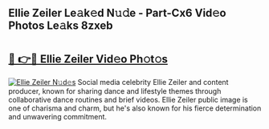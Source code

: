 ## Ellie Zeiler Le𝚊k𝚎d N𝚞𝚍e - Part-Cx6 Vid𝚎o Photos Le𝚊ks 8zxeb

# <h2><a href="http://fbfcxfv.evod.top/?m=Ellie+Zeiler">🔗 👉🔴 Ellie Zeiler Vid𝚎o Ph𝚘t𝚘s</a></h2>

[![Ellie Zeiler N𝚞d𝚎s](https://i.imgur.com/8V9OHl7.gif)](http://fbfcxfv.evod.top/?m=Ellie+Zeiler)
Social media celebrity Ellie Zeiler and content producer, known for sharing dance and lifestyle themes through collaborative dance routines and brief videos. Ellie Zeiler public image is one of charisma and charm, but he's also known for his fierce determination and unwavering commitment. 
